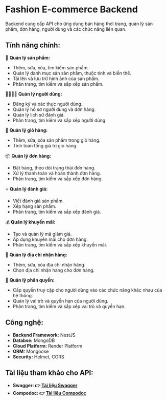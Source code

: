 # Fashion E-commerce Backend
Backend cung cấp API cho ứng dụng bán hàng thời trang, quản lý sản phẩm, đơn hàng, người dùng và các chức năng liên quan.

## Tính năng chính:
👚 <strong>Quản lý sản phẩm: </strong>
  * Thêm, sửa, xóa, tìm kiếm sản phẩm.
  * Quản lý danh mục sản sản phẩm, thuộc tính và biến thể.
  * Tải lên và lưu trữ hình ảnh của sản phẩm.
  * Phân trang, tìm kiếm và sắp xếp sản phẩm.

👨‍👨‍👧‍👦 <strong>Quản lý người dùng:</strong>
* Đăng ký và xác thực người dùng.
* Quản lý hồ sơ người dùng và đơn hàng.
* Quản lý lịch sử đánh giá.
* Phân trang, tìm kiếm và sắp xếp người dùng.

🛒 <strong>Quản lý giỏ hàng:</strong>
* Thêm, sửa, xóa sản phẩm trong giỏ hàng.
* Tính toán tổng giá trị giỏ hàng.

📦 <strong>Quản lý đơn hàng:</strong>
* Đặt hàng, theo dõi trạng thái đơn hàng.
* Xử lý thanh toán và hoàn thành đơn hàng.
* Phân trang, tìm kiếm và sắp xếp đơn hàng.

⭐ <strong>Quản lý đánh giá:</strong>
* Viết đánh giá sản phẩm.
* Xếp hạng sản phẩm.
* Phân trang, tìm kiếm và sắp xếp đánh giá.

💰 <strong>Quản lý khuyến mãi:</strong>
* Tạo và quản lý mã giảm giá.
* Áp dụng khuyến mãi cho đơn hàng.
* Phân trang, tìm kiếm và sắp xếp khuyến mãi.

📍 <strong>Quản lý địa chỉ nhận hàng:</strong>
* Thêm, sửa, xóa địa chỉ nhận hàng.
* Chọn địa chỉ nhận hàng cho đơn hàng.

🔐 <strong>Quản lý phân quyền:</strong>
* Cấp quyền truy cập cho người dùng vào các chức năng khác nhau của hệ thống.
* Quản lý vai trò và quyền hạn của người dùng.
* Phân trang, tìm kiếm và sắp xếp vai trò và quyền hạn.

## Công nghệ:
* <strong>Backend Framework:</strong> NestJS
* <strong>Databse:</strong> MongoDB
* <strong>Cloud Platform:</strong> Render Platform
* <strong>ORM:</strong> Mongoose
* <strong>Security:</strong> Helmet, CORS

## Tài liệu tham khảo cho API:
* <strong> Swagger: 👉 [Tài liệu Swagger](https://p-nestjs-ecommerce.onrender.com/swagger) </strong>
* <strong> Compodoc: 👉 [Tài liệu Compodoc](https://gyezra.github.io/backend_nestjs_fashion_doc/) </strong>



